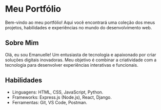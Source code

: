 # Meu Portfólio

Bem-vindo ao meu portfólio! Aqui você encontrará uma coleção dos meus projetos, habilidades e experiências no mundo do desenvolvimento web.

## Sobre Mim

Olá, eu sou Emanuelle! Um entusiasta de tecnologia e apaixonado por criar soluções digitais inovadoras. Meu objetivo é combinar a criatividade com a tecnologia para desenvolver experiências interativas e funcionais.

## Habilidades

- Linguagens: HTML, CSS, JavaScript, Python.
- Frameworks: Express.js (Node.js), React, Django.
- Ferramentas: Git, VS Code, Postman.

